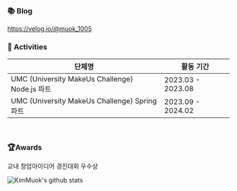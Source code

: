 
### 📚 Blog
https://velog.io/@muok_1005
</br>

### 📡 Activities
| 단체명 | 활동 기간 |
| --- | --- |
| UMC (University MakeUs Challenge) Node.js 파트| 2023.03 - 2023.08 |
| UMC (University MakeUs Challenge) Spring 파트| 2023.09 - 2024.02 |

</br>

### 🏆Awards
교내 창업아이디어 경진대회 우수상
</br>

![KimMuok's github stats](https://github-readme-stats.vercel.app/api?username=Muokok&show_icons=true&theme=radical)
